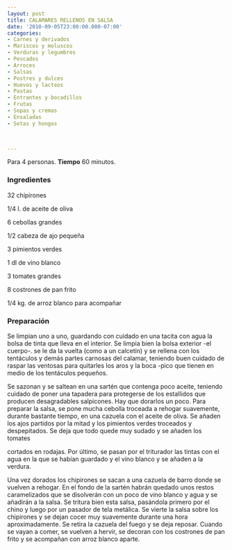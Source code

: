 ```yaml
---
layout: post
title: CALAMARES RELLENOS EN SALSA
date: '2010-09-05T23:00:00.000-07:00'
categories:
- Carnes y derivados
- Mariscos y moluscos
- Verduras y legumbres
- Pescados
- Arroces
- Salsas
- Postres y dulces
- Huevos y lacteos
- Pastas
- Entrantes y bocadillos
- Frutas
- Sopas y cremas
- Ensaladas
- Setas y hongos
 


---
```


Para 4 personas.
<b>Tiempo</b> 60 minutos.

<h3>Ingredientes</h3>

32 chipirones

1/4 l. de aceite de oliva

6 cebollas grandes

1/2 cabeza de ajo pequeña

3 pimientos verdes

1 dl de vino blanco

3 tomates grandes

8 costrones de pan frito

1/4 kg. de arroz blanco para acompañar

<h3>Preparación</h3>

Se limpian uno a uno, guardando con cuidado en una tacita con agua la bolsa de tinta que lleva en el interior. Se limpia bien la bolsa exterior -el cuerpo-. se le da la vuelta (como a un calcetín) y se rellena con los tentáculos y demás partes carnosas del calamar, teniendo buen cuidado de raspar las ventosas para quitarles los aros y la boca -pico que tienen en medio de los tentáculos pequeños.

Se sazonan y se saltean en una sartén que contenga poco aceite, teniendo cuidado de poner una tapadera para protegerse de los estallidos que producen desagradables salpicones. Hay que dorarlos un poco. Para preparar la salsa, se pone mucha cebolla troceada a rehogar suavemente, durante bastante tiempo, en una cazuela con el aceite de oliva. Se añaden los ajos partidos por la mitad y los pimientos verdes troceados y despepitados. Se deja que todo quede muy sudado y se añaden los tomates

cortados en rodajas. Por último, se pasan por el triturador las tintas con el agua en la que se habían guardado y el vino blanco y se añaden a la verdura.

Una vez dorados los chipirones se sacan a una cazuela de barro donde se vuelven a rehogar. En el fondo de la sartén habrán quedado unos restos caramelizados que se disolverán con un poco de vino blanco y agua y se añadirán a la salsa. Se tritura bien esta salsa, pasándola primero por el chino y luego por un pasador de tela metálica. Se vierte la salsa sobre los chipirones y se dejan cocer muy suavemente durante una hora aproximadamente. Se retira la cazuela del fuego y se deja reposar. Cuando se vayan a comer, se vuelven a hervir, se decoran con los costrones de pan frito y se acompañan con arroz blanco aparte.

